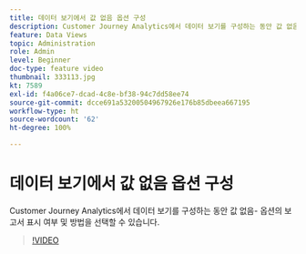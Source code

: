 ```yaml
---
title: 데이터 보기에서 값 없음 옵션 구성
description: Customer Journey Analytics에서 데이터 보기를 구성하는 동안 값 없음- 옵션의 보고서 표시 여부 및 방법을 선택할 수 있습니다.
feature: Data Views
topic: Administration
role: Admin
level: Beginner
doc-type: feature video
thumbnail: 333113.jpg
kt: 7589
exl-id: f4a06ce7-dcad-4c8e-bf38-94c7dd58ee74
source-git-commit: dcce691a53200504967926e176b85dbeea667195
workflow-type: ht
source-wordcount: '62'
ht-degree: 100%

---
```


# 데이터 보기에서 값 없음 옵션 구성

Customer Journey Analytics에서 데이터 보기를 구성하는 동안 값 없음- 옵션의 보고서 표시 여부 및 방법을 선택할 수 있습니다.

>[!VIDEO](https://video.tv.adobe.com/v/333113/?quality=12&learn=on)
